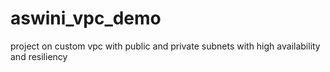 # aswini_vpc_demo
project on custom vpc with public and private subnets with high availability and resiliency
